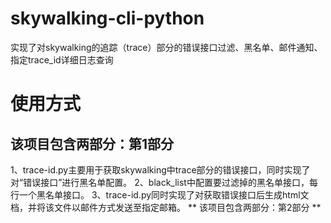 # skywalking-cli-python
实现了对skywalking的追踪（trace）部分的错误接口过滤、黑名单、邮件通知、指定trace_id详细日志查询<br />
<h1>使用方式</h1>
<div>
<h2>该项目包含两部分：第1部分  </h2>
  1、trace-id.py主要用于获取skywalking中trace部分的错误接口，同时实现了对“错误接口”进行黑名单配置。  
  2、black_list中配置要过滤掉的黑名单接口，每行一个黑名单接口。  
  3、trace-id.py同时实现了对获取错误接口后生成html文档，并将该文件以邮件方式发送至指定邮箱。  
** 该项目包含两部分：第2部分 **
  
</div>

